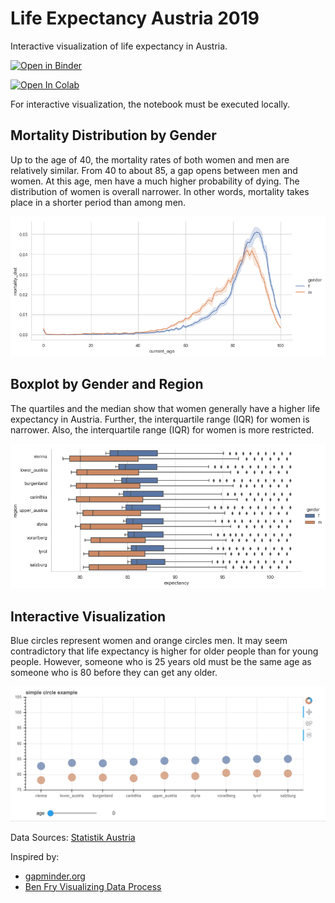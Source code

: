 # Life Expectancy Austria  2019

Interactive visualization of life expectancy in Austria.  

[![Open in Binder](https://mybinder.org/badge_logo.svg)](https://mybinder.org/v2/gh/thomashon/visualization-life-expectancy-austria-2019/master)

[![Open In Colab](https://colab.research.google.com/assets/colab-badge.svg)](https://colab.research.google.com/github/thomashon/visualization-life-expectancy-austria-2019/blob/master/visualization-life-expectancy-austria-2019.ipynb)

For interactive visualization, the notebook must be executed locally.

## Mortality Distribution by Gender

Up to the age of 40, the mortality rates of both women and men are relatively similar. From 40 to about 85, a gap opens between men and women. At this age, men have a much higher probability of dying. The distribution of women is overall narrower. In other words, mortality takes place in a shorter period than among men.

![Distribution](img/Mortality-Distribution-gender.png)

## Boxplot by Gender and Region

The quartiles and the median show that women generally have a higher life expectancy in Austria. Further, the interquartile range (IQR) for women is narrower. Also, the interquartile range (IQR) for women is more restricted.

![Boxplot](img/Boxplot-gender-and-region-together.png)

## Interactive Visualization

Blue circles represent women and orange circles men. It may seem contradictory that life expectancy is higher for older people than for young people. However, someone who is 25 years old must be the same age as someone who is 80 before they can get any older.

![Interactive](img/Interactive.gif)


Data Sources: [Statistik Austria](http://www.statistik-austria.at/web_de/statistiken/menschen_und_gesellschaft/bevoelkerung/sterbetafeln/index.html)  

Inspired by:

- [gapminder.org](https://www.gapminder.org/tools/)
- [Ben Fry Visualizing Data Process](https://www.dashingd3js.com/the-data-visualization-process)
